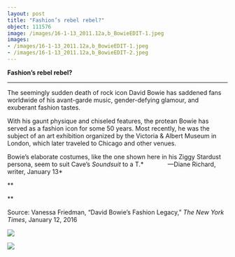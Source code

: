 ```yaml
---
layout: post
title: "Fashion’s rebel rebel?"
object: 111576
image: /images/16-1-13_2011.12a,b_BowieEDIT-1.jpeg
images:
- /images/16-1-13_2011.12a,b_BowieEDIT-1.jpeg
- /images/16-1-13_2011.12a,b_BowieEDIT-2.jpeg
---
```

**Fashion’s rebel rebel?**

****

The seemingly sudden death of rock icon David Bowie has saddened fans worldwide of his avant-garde music, gender-defying glamour, and exuberant fashion tastes. 

With his gaunt physique and chiseled features, the protean Bowie has served as a fashion icon for some 50 years. Most recently, he was the subject of an art exhibition organized by the Victoria & Albert Museum in London, which later traveled to Chicago and other venues. 

Bowie’s elaborate costumes, like the one shown here in his Ziggy Stardust persona, seem to suit Cave’s *Soundsuit* to a T.*              —Diane Richard, writer, January 13*

**

**

Source: Vanessa Friedman, “David Bowie’s Fashion Legacy,”
 *The New York Times*, January 12, 2016

![]({{siteurl.base}}/images/16-1-13_2011.12a,b_BowieEDIT-1.jpeg)

![]({{siteurl.base}}/images/16-1-13_2011.12a,b_BowieEDIT-2.jpeg)
